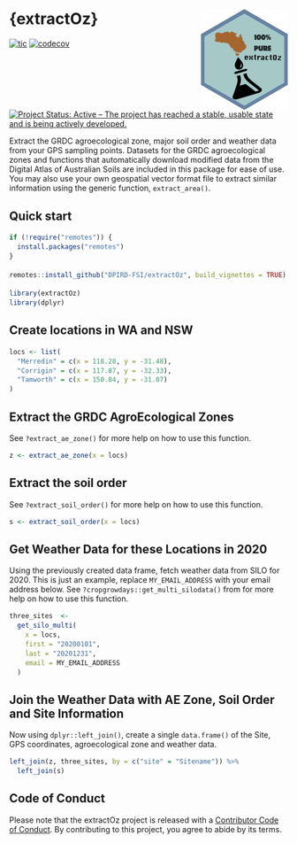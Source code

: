 
# {extractOz} <img src="man/figures/logo.png" align="right" />

<!-- badges: start -->
[![tic](https://github.com/adamhsparks/extractOz/workflows/tic/badge.svg?branch=main)](https://github.com/DPIRD-FSI/extractOz/actions)
[![codecov](https://codecov.io/gh/DPIRD-FSI/extractOz/branch/main/graph/badge.svg?token=PBtL3rNIYb)](https://codecov.io/gh/DPIRD-FSI/extractOz)
[![Project Status: Active – The project has reached a stable, usable state and is being actively developed.](https://www.repostatus.org/badges/latest/active.svg)](https://www.repostatus.org/#active)
<!-- badges: end -->

Extract the GRDC agroecological zone, major soil order and weather data from your GPS sampling points.
Datasets for the GRDC agroecological zones and functions that automatically download modified data from the Digital Atlas of Australian Soils are included in this package for ease of use.
You may also use your own geospatial vector format file to extract similar information using the generic function, `extract_area()`.

## Quick start

```r
if (!require("remotes")) {
  install.packages("remotes")
}

remotes::install_github("DPIRD-FSI/extractOz", build_vignettes = TRUE)

library(extractOz)
library(dplyr)
```

## Create locations in WA and NSW

```r
locs <- list(
  "Merredin" = c(x = 118.28, y = -31.48),
  "Corrigin" = c(x = 117.87, y = -32.33),
  "Tamworth" = c(x = 150.84, y = -31.07)
)
```

## Extract the GRDC AgroEcological Zones

See `?extract_ae_zone()` for more help on how to use this function.

```r
z <- extract_ae_zone(x = locs)
```

## Extract the soil order

See `?extract_soil_order()` for more help on how to use this function.

```r
s <- extract_soil_order(x = locs)
```

## Get Weather Data for these Locations in 2020

Using the previously created data frame, fetch weather data from SILO for 2020.
This is just an example, replace `MY_EMAIL_ADDRESS` with your email address below.
See `?cropgrowdays::get_multi_silodata()` from for more help on how to use this function.

```r
three_sites  <-
  get_silo_multi(
    x = locs,
    first = "20200101",
    last = "20201231",
    email = MY_EMAIL_ADDRESS
  )
```

## Join the Weather Data with AE Zone, Soil Order and Site Information

Now using `dplyr::left_join()`, create a single `data.frame()` of the Site, GPS coordinates, agroecological zone and weather data.

```r
left_join(z, three_sites, by = c("site" = "Sitename")) %>% 
  left_join(s)
```

## Code of Conduct

Please note that the extractOz project is released with a [Contributor Code of Conduct](https://contributor-covenant.org/version/2/0/CODE_OF_CONDUCT.html). By contributing to this project, you agree to abide by its terms.
